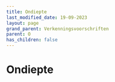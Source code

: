 ```yaml
---
title: Ondiepte
last_modified_date: 19-09-2023
layout: page
grand_parent: Verkenningsvoorschriften
parent: O
has_children: false
---
```


Ondiepte
========

